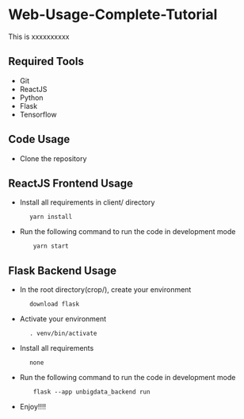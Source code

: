 # Web-Usage-Complete-Tutorial

This is xxxxxxxxxx 

## Required Tools
 - Git
 - ReactJS
 - Python
 - Flask
 - Tensorflow

## Code Usage
- Clone the repository

## ReactJS Frontend Usage
 - Install all requirements in client/ directory
 ```shell
       yarn install
 ```
 - Run the following command to run the code in development mode
```shell
       yarn start
 ```

## Flask Backend Usage
- In the root directory(crop/), create your environment 
 ```shell
       download flask 
 ```
 - Activate your environment 
 ```shell
       . venv/bin/activate
 ```
 - Install all requirements
 ```shell
       none
 ```
 - Run the following command to run the code in development mode
```shell
       flask --app unbigdata_backend run
 ```
 
 - Enjoy!!!!